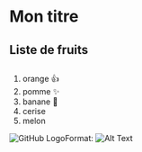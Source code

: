 # Mon titre 
## **Liste de fruits** <h2>
1.   orange :+1:
2.   pomme :sparkles:
3.   banane :metal:
4.   cerise
5.   melon

![GitHub Logo](/images/logo.png)Format: ![Alt Text](https://www.unlockfood.ca/EatRightOntario/media/Website-images-resized/How-to-store-fruit-to-keep-it-fresh-resized.jpg)

  
